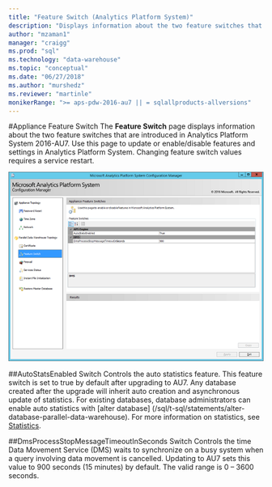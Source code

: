 ```yaml
---
title: "Feature Switch (Analytics Platform System)"
description: "Displays information about the two feature switches that are introduced in Analytics Platform System AU7."
author: "mzaman1" 
manager: "craigg"	  
ms.prod: "sql"
ms.technology: "data-warehouse"
ms.topic: "conceptual"
ms.date: "06/27/2018"
ms.author: "murshedz"
ms.reviewer: "martinle"
monikerRange: ">= aps-pdw-2016-au7 || = sqlallproducts-allversions"
---
```

#Appliance Feature Switch
The **Feature Switch** page displays information about the two feature switches that are introduced in Analytics Platform System 2016-AU7. Use this page to update or enable/disable features and settings in Analytics Platform System. Changing feature switch values requires a service restart.

![DWConig Appliance Feature Switch](media/feature-switch/SQL_Server_PDW_DWConfig_feature_switch.png "DWConig Appliance Feature Switch") 

##AutoStatsEnabled Switch
Controls the auto statistics feature. This feature switch is set to true by default after upgrading to AU7. Any database created after the upgrade will inherit auto creation and asynchronous update of statistics. For existing databases, database administrators can enable auto statistics with [alter database] (/sql/t-sql/statements/alter-database-parallel-data-warehouse). For more information on statistics, see [Statistics](../relational-databases/statistics/statistics.md).

##DmsProcessStopMessageTimeoutInSeconds Switch
Controls the time Data Movement Service (DMS) waits to synchronize on a busy system when a query involving data movement is cancelled. Updating to AU7 sets this value to 900 seconds (15 minutes) by default. The valid range is 0 – 3600 seconds.
